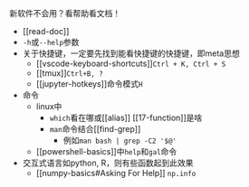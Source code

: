 新软件不会用？看帮助看文档！
- [[read-doc]]
- `-h`或`--help`参数
- 关于快捷键，一定要先找到能看快捷键的快捷键，即meta思想
  - [[vscode-keyboard-shortcuts]]`Ctrl + K, Ctrl + S`
  - [[tmux]]`Ctrl+B, ?`
  - [[jupyter-hotkeys]]命令模式`H`
- 命令
  - linux中
    - `which`看在哪或[[alias]] [[17-function]]是啥
    - `man`命令结合[[find-grep]]
      - 例如`man bash | grep -C2 '$@'`
  - [[powershell-basics]]中`help`和`gal`命令
- 交互式语言如python, R，则有些函数起到此效果
  - [[numpy-basics#Asking For Help]] `np.info`